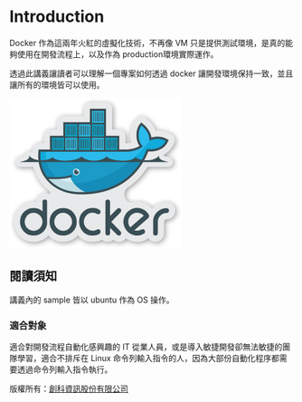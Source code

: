 Introduction
============

Docker 作為這兩年火紅的虛擬化技術，不再像 VM 只是提供測試環境，是真的能夠使用在開發流程上，以及作為 production環境實際運作。

透過此講義讓讀者可以理解一個專案如何透過 docker 讓開發環境保持一致，並且讓所有的環境皆可以使用。

![](images/docker.png)

閱讀須知
--------

講義內的 sample 皆以 ubuntu 作為 OS 操作。

### 適合對象

適合對開發流程自動化感興趣的 IT 從業人員，或是導入敏捷開發卻無法敏捷的團隊學習，適合不排斥在 Linux 命令列輸入指令的人，因為大部份自動化程序都需要透過命令列輸入指令執行。

版權所有：[創科資訊股份有限公司](http://trunk-studio.com/)
